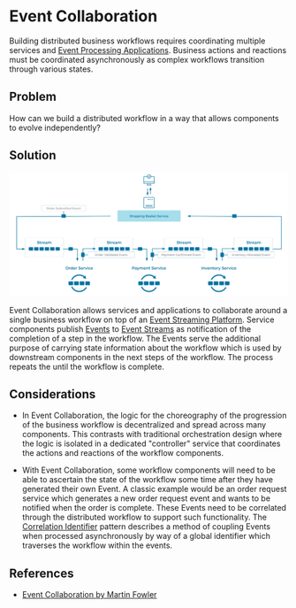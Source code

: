 # Event Collaboration

Building distributed business workflows requires coordinating multiple services and [Event Processing Applications](../event-processing/event-processing-application.md). Business actions and reactions must be coordinated asynchronously as complex workflows transition through various states.


## Problem

How can we build a distributed workflow in a way that allows components to evolve independently? 


## Solution

![event-collaboration](../img/event-collaboration.svg)

Event Collaboration allows services and applications to collaborate around a single business workflow on top of an [Event Streaming Platform](../event-stream/event-streaming-platform.md). Service components publish [Events](../event/event.md) to [Event Streams](../event-stream/event-stream.md) as notification of the completion of a step in the workflow. The Events serve the additional purpose of carrying state information about the workflow which is used by downstream components in the next steps of the workflow. The process repeats the until the workflow is complete.


## Considerations

* In Event Collaboration, the logic for the choreography of the progression of the business workflow is decentralized and spread across many components. This contrasts with traditional orchestration design where the logic is isolated in a dedicated "controller" service that coordinates the actions and reactions of the workflow components.

* With Event Collaboration, some workflow components will need to be able to ascertain the state of the workflow some time after they have generated their own Event. A classic example would be an order request service which generates a new order request event and wants to be notified when the order is complete. These Events need to be correlated through the distributed workflow to support such functionality. The [Correlation Identifier](../event/correlation-identifier.md) pattern describes a method of coupling Events when processed asynchronously by way of a global identifier which traverses the workflow within the events.


## References

* [Event Collaboration by Martin Fowler](https://martinfowler.com/eaaDev/EventCollaboration.html)
